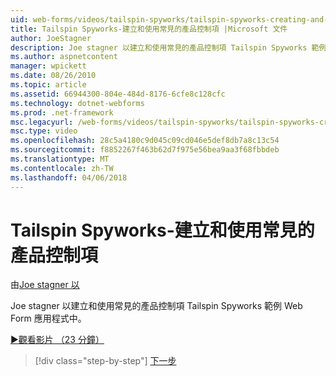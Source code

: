 ```yaml
---
uid: web-forms/videos/tailspin-spyworks/tailspin-spyworks-creating-and-using-the-popular-products-control
title: Tailspin Spyworks-建立和使用常見的產品控制項 |Microsoft 文件
author: JoeStagner
description: Joe stagner 以建立和使用常見的產品控制項 Tailspin Spyworks 範例 Web Form 應用程式中。
ms.author: aspnetcontent
manager: wpickett
ms.date: 08/26/2010
ms.topic: article
ms.assetid: 66944300-804e-484d-8176-6cfe8c128cfc
ms.technology: dotnet-webforms
ms.prod: .net-framework
msc.legacyurl: /web-forms/videos/tailspin-spyworks/tailspin-spyworks-creating-and-using-the-popular-products-control
msc.type: video
ms.openlocfilehash: 28c5a4180c9d045c09cd046e5def8db7a8c13c54
ms.sourcegitcommit: f8852267f463b62d7f975e56bea9aa3f68fbbdeb
ms.translationtype: MT
ms.contentlocale: zh-TW
ms.lasthandoff: 04/06/2018
---
```

<a name="tailspin-spyworks---creating-and-using-the-popular-products-control"></a>Tailspin Spyworks-建立和使用常見的產品控制項
====================
由[Joe stagner 以](https://github.com/JoeStagner)

Joe stagner 以建立和使用常見的產品控制項 Tailspin Spyworks 範例 Web Form 應用程式中。

[&#9654;觀看影片 （23 分鐘）](https://channel9.msdn.com/Blogs/ASP-NET-Site-Videos/tailspin-spyworks-creating-and-using-the-popular-products-control)

> [!div class="step-by-step"]
> [下一步](tailspin-spyworks-implementing-and-using-the-also-purchased-control.md)
